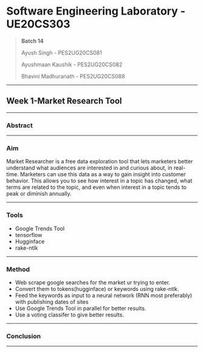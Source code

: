 # Software Engineering Laboratory - UE20CS303

> **Batch 14**
> 
> Ayush Singh - PES2UG20CS081
> 
> Ayushmaan Kaushik - PES2UG20CS082
> 
> Bhavini Madhuranath - PES2UG20CS088

---

## Week 1-Market Research Tool

---

### Abstract

---

### Aim

Market Researcher is a free data exploration tool that lets marketers better understand what audiences are interested in and curious about, in real-time. Marketers can use this data as a way to gain insight into customer behavior. This allows you to see how interest in a topic has changed, what terms are related to the topic, and even when interest in a topic tends to peak or diminish annually.

---

### Tools

- Google Trends Tool
- tensorflow
- Hugginface
- rake-ntlk

---

### Method

- Web scrape google searches for the market ur trying to enter.
- Convert them to tokens(hugginface) or keywords using rake-ntlk.
- Feed the keywords as input to a neural network (RNN most preferably) with publishing dates of sites
- Use Google Trends Tool in parallel for better results.
- Use a voting classifer to give better results.

---

### Conclusion

--- 

